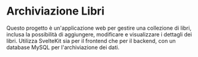 # Archiviazione Libri

Questo progetto è un'applicazione web per gestire una collezione di libri, inclusa la possibilità di aggiungere, modificare e visualizzare i dettagli dei libri. Utilizza SvelteKit sia per il frontend che per il backend, con un database MySQL per l'archiviazione dei dati.
